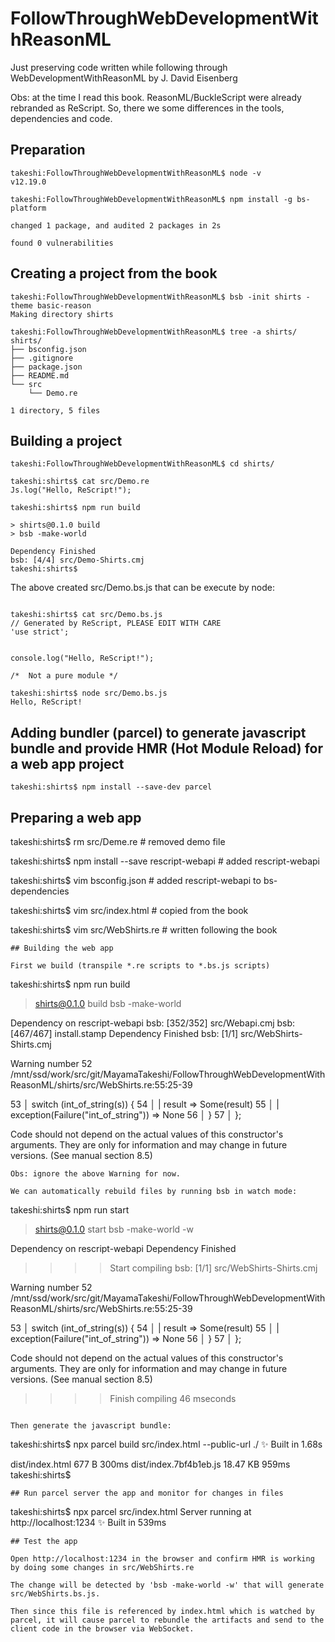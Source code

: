 # FollowThroughWebDevelopmentWithReasonML
Just preserving code written while following through WebDevelopmentWithReasonML by J. David Eisenberg

Obs: at the time I read this book. ReasonML/BuckleScript were already rebranded as ReScript.
So, there we some differences in the tools, dependencies and code.

## Preparation

```
takeshi:FollowThroughWebDevelopmentWithReasonML$ node -v
v12.19.0

takeshi:FollowThroughWebDevelopmentWithReasonML$ npm install -g bs-platform

changed 1 package, and audited 2 packages in 2s

found 0 vulnerabilities
```

## Creating a project from the book

```
takeshi:FollowThroughWebDevelopmentWithReasonML$ bsb -init shirts -theme basic-reason
Making directory shirts

takeshi:FollowThroughWebDevelopmentWithReasonML$ tree -a shirts/ 
shirts/
├── bsconfig.json
├── .gitignore
├── package.json
├── README.md
└── src
    └── Demo.re

1 directory, 5 files
```
## Building a project
```
takeshi:FollowThroughWebDevelopmentWithReasonML$ cd shirts/

takeshi:shirts$ cat src/Demo.re 
Js.log("Hello, ReScript!");

takeshi:shirts$ npm run build

> shirts@0.1.0 build
> bsb -make-world

Dependency Finished
bsb: [4/4] src/Demo-Shirts.cmj
takeshi:shirts$ 

```

The above created src/Demo.bs.js that can be execute by node:
```

takeshi:shirts$ cat src/Demo.bs.js 
// Generated by ReScript, PLEASE EDIT WITH CARE
'use strict';


console.log("Hello, ReScript!");

/*  Not a pure module */

takeshi:shirts$ node src/Demo.bs.js 
Hello, ReScript!
```

## Adding bundler (parcel) to generate javascript bundle and provide HMR (Hot Module Reload) for a web app project
```
takeshi:shirts$ npm install --save-dev parcel
```

## Preparing a web app 

takeshi:shirts$ rm src/Deme.re # removed demo file

takeshi:shirts$ npm install --save rescript-webapi # added rescript-webapi

takeshi:shirts$ vim bsconfig.json # added rescript-webapi to bs-dependencies

takeshi:shirts$ vim src/index.html # copied from the book

takeshi:shirts$ vim src/WebShirts.re # written following the book

```
## Building the web app

First we build (transpile *.re scripts to *.bs.js scripts)
```
takeshi:shirts$ npm run build

> shirts@0.1.0 build
> bsb -make-world

Dependency on rescript-webapi
bsb: [352/352] src/Webapi.cmj
bsb: [467/467] install.stamp
Dependency Finished
bsb: [1/1] src/WebShirts-Shirts.cmj

  Warning number 52
  /mnt/ssd/work/src/git/MayamaTakeshi/FollowThroughWebDevelopmentWithReasonML/shirts/src/WebShirts.re:55:25-39
  
  53 │   switch (int_of_string(s)) {
  54 │     | result => Some(result)
  55 │     | exception(Failure("int_of_string")) => None
  56 │   }
  57 │ };
  
  Code should not depend on the actual values of
this constructor's arguments. They are only for information
and may change in future versions. (See manual section 8.5)

```
Obs: ignore the above Warning for now.

We can automatically rebuild files by running bsb in watch mode:
```
takeshi:shirts$ npm run start

> shirts@0.1.0 start
> bsb -make-world -w

Dependency on rescript-webapi
Dependency Finished
>>>> Start compiling 
bsb: [1/1] src/WebShirts-Shirts.cmj

  Warning number 52
  /mnt/ssd/work/src/git/MayamaTakeshi/FollowThroughWebDevelopmentWithReasonML/shirts/src/WebShirts.re:55:25-39
  
  53 │   switch (int_of_string(s)) {
  54 │     | result => Some(result)
  55 │     | exception(Failure("int_of_string")) => None
  56 │   }
  57 │ };
  
  Code should not depend on the actual values of
this constructor's arguments. They are only for information
and may change in future versions. (See manual section 8.5)
  
>>>> Finish compiling 46 mseconds

```

Then generate the javascript bundle:
``` 
takeshi:shirts$ npx parcel build src/index.html --public-url ./
✨ Built in 1.68s

dist/index.html              677 B    300ms
dist/index.7bf4b1eb.js    18.47 KB    959ms
takeshi:shirts$ 
```
## Run parcel server the app and monitor for changes in files
```
takeshi:shirts$ npx parcel src/index.html
Server running at http://localhost:1234
✨ Built in 539ms
```
## Test the app

Open http://localhost:1234 in the browser and confirm HMR is working by doing some changes in src/WebShirts.re

The change will be detected by 'bsb -make-world -w' that will generate src/WebShirts.bs.js. 

Then since this file is referenced by index.html which is watched by parcel, it will cause parcel to rebundle the artifacts and send to the client code in the browser via WebSocket.


